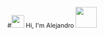 #<img src="https://github.com/TheDudeThatCode/TheDudeThatCode/blob/master/Assets/Hi.gif" width="29px"> Hi, I'm Alejandro <img src="https://github.com/TheDudeThatCode/TheDudeThatCode/blob/master/Assets/Developer.gif" width="48px">
